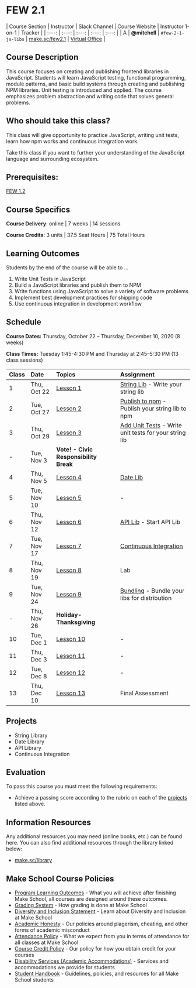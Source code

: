 # FEW 2.1

| Course Section | Instructor | Slack Channel | Course Website | Instructor 1-on-1 | Tracker |
| :---: | :---: | :---: | :---: | :---: |
| A | **@mitchell** | `#few-2-1-js-libs` | [make.sc/few2.1](https://make.sc/few2.1) | [Virtual Office](https://make.sc/mitchell-zoom) |

## Course Description

This course focuses on creating and publishing frontend libraries in JavaScript. Students will learn JavaScript testing, functional programming, module patterns, and basic build systems through creating and publishing NPM libraries. Unit testing is introduced and applied. The course emphasizes problem abstraction and writing code that solves general problems.

## Who should take this class?

This class will give opportunity to practice JavaScript, writing unit tests, learn how npm works and continuous integration work.

Take this class if you want to further your understanding of the JavaScript language and surrounding ecosystem. 

## Prerequisites:  

[FEW 1.2](https://github.com/Make-School-Courses/FEW-1.2-JavaScript-Foundations)

## Course Specifics

**Course Delivery**: online | 7 weeks | 14 sessions

**Course Credits**: 3 units | 37.5 Seat Hours | 75 Total Hours

## Learning Outcomes

Students by the end of the course will be able to ...

1. Write Unit Tests in JavaScript
1. Build a JavaScript libraries and publish them to NPM
1. Write functions using JavaScript to solve a variety of software problems
1. Implement best development practices for shipping code
1. Use continuous integration in development workflow

## Schedule

**Course Dates:** Thursday, October 22 – Thursday, December 10, 2020 (8 weeks)

**Class Times:** Tuesday 1:45-4:30 PM and Thursday at 2:45–5:30 PM (13 class sessions)

| Class | Date | Topics | Assignment |
|:------|:-----|:-------|:-----------|
|  1 |  Thu, Oct 22  | [Lesson 1](./lessons/lesson-01.md) | [String Lib](./assignments/assignment-01.md) - Write your string lib |
|  2 |  Tue, Oct 27  | [Lesson 2](./lessons/lesson-02.md) | [Publish to npm](./assignments/assignment-02.md) - Publish your string lib to npm |
|  3 |  Thu, Oct 29  | [Lesson 3](./lessons/lesson-03.md) | [Add Unit Tests](./assignments/assignment-03.md) - Write unit tests for your string lib |
|  - |  Tue, Nov 3              | **Vote! - Civic Responsibility Break** |
|  4 |  Thu, Nov 5 | [Lesson 4](./lessons/lesson-04.md) | [Date Lib](./assignments/assignment-07.md) |
|  5 |  Tue, Nov 10  | [Lesson 5](./lessons/lesson-05.md) | - |
|  6 |  Thu, Nov 12  | [Lesson 6](./lessons/lesson-06.md) | [API Lib](./assignments/assignment-09.md) - Start API Lib |
|  7 |  Tue, Nov 17  | [Lesson 7](./lessons/lesson-07.md) | [Continuous Integration](./assignments/assignment-04.md) |
|  8 |  Thu, Nov 19  | [Lesson 8](./lessons/lesson-08.md) | Lab |
|  9 |  Tue, Nov 24  | [Lesson 9](./lessons/lesson-09.md) | [Bundling](./assignments/assignment-06.md) - Bundle your libs for distribution |
|  - |  Thu, Nov 26               | **Holiday- Thanksgiving** |
| 10 |  Tue, Dec 1   | [Lesson 10](./lessons/lesson-10.md) | - |
| 11 |  Thu, Dec 3   | [Lesson 11](./lessons/lesson-11.md) | - |
| 12 |  Tue, Dec 8   | [Lesson 12](./lessons/lesson-12.md) | - |
| 13 |  Thu, Dec 10  | [Lesson 13](./lessons/lesson-13.md) | Final Assessment |

<!-- | 14 | Tue, May 13 | [Lesson 14](./lessons/lesson-14.md) | [Present your work](./assignments/assignment-10.md) - Final Presentations | -->

## Projects

- String Library 
- Date Library 
- API Library 
- Continuous Integration

## Evaluation

To pass this course you must meet the following requirements:

- Achieve a passing score according to the rubric on each of the [projects](#projects) listed above.

##  Information Resources

Any additional resources you may need (online books, etc.) can be found here. You can also find additional resources through the library linked below:

- [make.sc/library](http://make.sc/library)

## Make School Course Policies

- [Program Learning Outcomes](https://make.sc/program-learning-outcomes) - What you will achieve after finishing Make School, all courses are designed around these outcomes.
- [Grading System](https://make.sc/grading-system) - How grading is done at Make School
- [Diversity and Inclusion Statement](https://make.sc/diversity-and-inclusion-statement) - Learn about Diversity and Inclusion at Make School
- [Academic Honesty](https://make.sc/academic-honesty-policy) - Our policies around plagerism, cheating, and other forms of academic misconduct 
- [Attendance Policy](https://make.sc/attendance-policy) - What we expect from you in terms of attendance for all classes at Make School
- [Course Credit Policy](https://make.sc/course-credit-policy) - Our policy for how you obtain credit for your courses
- [Disability Services (Academic Accommodations)](https://make.sc/disability-services) - Services and accommodations we provide for students
- [Student Handbook](https://make.sc/student-handbook) - Guidelines, policies, and resources for all Make School students
